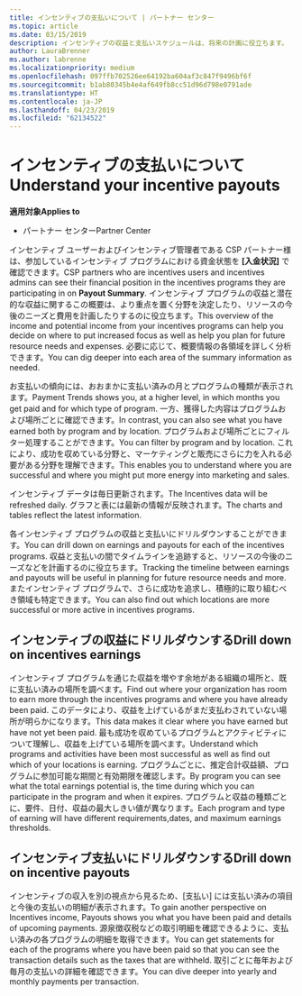 ```yaml
---
title: インセンティブの支払いについて | パートナー センター
ms.topic: article
ms.date: 03/15/2019
description: インセンティブの収益と支払いスケジュールは、将来の計画に役立ちます。
author: LauraBrenner
ms.author: labrenne
ms.localizationpriority: medium
ms.openlocfilehash: 097ffb702526ee64192ba604af3c847f9496bf6f
ms.sourcegitcommit: b1ab80345b4e4af649fb8cc51d96d798e0791ade
ms.translationtype: HT
ms.contentlocale: ja-JP
ms.lasthandoff: 04/23/2019
ms.locfileid: "62134522"
---
```

# <a name="understand-your-incentive-payouts"></a><span data-ttu-id="a50fc-103">インセンティブの支払いについて</span><span class="sxs-lookup"><span data-stu-id="a50fc-103">Understand your incentive payouts</span></span>

<span data-ttu-id="a50fc-104">**適用対象**</span><span class="sxs-lookup"><span data-stu-id="a50fc-104">**Applies to**</span></span>

-  <span data-ttu-id="a50fc-105">パートナー センター</span><span class="sxs-lookup"><span data-stu-id="a50fc-105">Partner Center</span></span>


<span data-ttu-id="a50fc-106">インセンティブ ユーザーおよびインセンティブ管理者である CSP パートナー様は、参加しているインセンティブ プログラムにおける資金状態を **[入金状況]** で確認できます。</span><span class="sxs-lookup"><span data-stu-id="a50fc-106">CSP partners who are incentives users and incentives admins can see their financial position in the incentives programs they are participating in on **Payout Summary**.</span></span> <span data-ttu-id="a50fc-107">インセンティブ プログラムの収益と潜在的な収益に関するこの概要は、より重点を置く分野を決定したり、リソースの今後のニーズと費用を計画したりするのに役立ちます。</span><span class="sxs-lookup"><span data-stu-id="a50fc-107">This overview of the income and potential income from your incentives programs can help you decide on where to put increased focus as well as help you plan for future resource needs and expenses.</span></span> <span data-ttu-id="a50fc-108">必要に応じて、概要情報の各領域を詳しく分析できます。</span><span class="sxs-lookup"><span data-stu-id="a50fc-108">You can dig deeper into each area of the summary information as needed.</span></span> 

<span data-ttu-id="a50fc-109">お支払いの傾向には、おおまかに支払い済みの月とプログラムの種類が表示されます。</span><span class="sxs-lookup"><span data-stu-id="a50fc-109">Payment Trends shows you, at a higher level, in which months you get paid and for which type of program.</span></span> <span data-ttu-id="a50fc-110">一方、獲得した内容はプログラムおよび場所ごとに確認できます。</span><span class="sxs-lookup"><span data-stu-id="a50fc-110">In contrast, you can also see what you have earned both by program and by location.</span></span> <span data-ttu-id="a50fc-111">プログラムおよび場所ごとにフィルター処理することができます。</span><span class="sxs-lookup"><span data-stu-id="a50fc-111">You can filter by program and by location.</span></span> <span data-ttu-id="a50fc-112">これにより、成功を収めている分野と、マーケティングと販売にさらに力を入れる必要がある分野を理解できます。</span><span class="sxs-lookup"><span data-stu-id="a50fc-112">This enables you to understand where you are successful and where you might put more energy into marketing and sales.</span></span>

<span data-ttu-id="a50fc-113">インセンティブ データは毎日更新されます。</span><span class="sxs-lookup"><span data-stu-id="a50fc-113">The Incentives data will be refreshed daily.</span></span> <span data-ttu-id="a50fc-114">グラフと表には最新の情報が反映されます。</span><span class="sxs-lookup"><span data-stu-id="a50fc-114">The charts and tables reflect the latest information.</span></span>

<span data-ttu-id="a50fc-115">各インセンティブ プログラムの収益と支払いにドリルダウンすることができます。</span><span class="sxs-lookup"><span data-stu-id="a50fc-115">You can drill down on earnings and payouts for each of the incentives programs.</span></span> <span data-ttu-id="a50fc-116">収益と支払いの間でタイムラインを追跡すると、リソースの今後のニーズなどを計画するのに役立ちます。</span><span class="sxs-lookup"><span data-stu-id="a50fc-116">Tracking the timeline between earnings and payouts will be useful in planning for future resource needs and more.</span></span> <span data-ttu-id="a50fc-117">またインセンティブ プログラムで、さらに成功を追求し、積極的に取り組むべき領域も特定できます。</span><span class="sxs-lookup"><span data-stu-id="a50fc-117">You can also find out which locations are more successful or more active in incentives programs.</span></span> 

## <a name="drill-down-on-incentives-earnings"></a><span data-ttu-id="a50fc-118">インセンティブの収益にドリルダウンする</span><span class="sxs-lookup"><span data-stu-id="a50fc-118">Drill down on incentives earnings</span></span>
<span data-ttu-id="a50fc-119">インセンティブ プログラムを通じた収益を増やす余地がある組織の場所と、既に支払い済みの場所を調べます。</span><span class="sxs-lookup"><span data-stu-id="a50fc-119">Find out where your organization has room to earn more through the incentives programs and where you have already been paid.</span></span> <span data-ttu-id="a50fc-120">このデータにより、収益を上げているがまだ支払わされていない場所が明らかになります。</span><span class="sxs-lookup"><span data-stu-id="a50fc-120">This data makes it clear where you have earned but have not yet been paid.</span></span>  <span data-ttu-id="a50fc-121">最も成功を収めているプログラムとアクティビティについて理解し、収益を上げている場所を調べます。</span><span class="sxs-lookup"><span data-stu-id="a50fc-121">Understand which programs and activities have been most successful as well as find out which of your locations is earning.</span></span> <span data-ttu-id="a50fc-122">プログラムごとに、推定合計収益額、プログラムに参加可能な期間と有効期限を確認します。</span><span class="sxs-lookup"><span data-stu-id="a50fc-122">By program you can see what the total earnings potential is, the time during which you can participate in the program and when it expires.</span></span> <span data-ttu-id="a50fc-123">プログラムと収益の種類ごとに、要件、日付、収益の最大しきい値が異なります。</span><span class="sxs-lookup"><span data-stu-id="a50fc-123">Each program and type of earning will have different requirements,dates, and maximum earnings thresholds.</span></span> 

## <a name="drill-down-on-incentive-payouts"></a><span data-ttu-id="a50fc-124">インセンティブ支払いにドリルダウンする</span><span class="sxs-lookup"><span data-stu-id="a50fc-124">Drill down on incentive payouts</span></span>
<span data-ttu-id="a50fc-125">インセンティブの収入を別の視点から見るため、[支払い] には支払い済みの項目と今後の支払いの明細が表示されます。</span><span class="sxs-lookup"><span data-stu-id="a50fc-125">To gain another perspective on Incentives income, Payouts shows you what you have been paid and details of upcoming payments.</span></span> <span data-ttu-id="a50fc-126">源泉徴収税などの取引明細を確認できるように、支払い済みの各プログラムの明細を取得できます。</span><span class="sxs-lookup"><span data-stu-id="a50fc-126">You can get statements for each of the programs where you have been paid so that you can see the transaction details such as the taxes that are withheld.</span></span> <span data-ttu-id="a50fc-127">取引ごとに毎年および毎月の支払いの詳細を確認できます。</span><span class="sxs-lookup"><span data-stu-id="a50fc-127">You can dive deeper into yearly and monthly payments per transaction.</span></span>